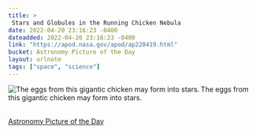 ```yaml
---
title: > 
 Stars and Globules in the Running Chicken Nebula 
date: 2022-04-20 23:16:23 -0400
dateadded: 2022-04-20 23:16:23 -0400
link: "https://apod.nasa.gov/apod/ap220419.html"
bucket: Astronomy Picture of the Day
layout: urlnote
tags: ["space", "science"]
--- 
```

<p><a href="https://apod.nasa.gov/apod/ap220419.html"><img src="https://apod.nasa.gov/apod/calendar/S_220419.jpg" align="left" alt="The eggs from this gigantic chicken may form into stars. " border="0" /></a> The eggs from this gigantic chicken may form into stars. </p><br clear="all"/>
 <!-- end excerpt --> 
<div class='bucket'><a class='internal-link' href='/buckets/astronomy-picture-of-the-day'>Astronomy Picture of the Day</a></div> 
